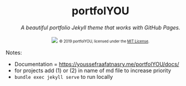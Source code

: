 <div align="center">
    <h1>portfolYOU</h1>
    <i>A beautiful portfolio Jekyll theme that works with GitHub Pages.</i>
    <br><br>
    <img src="screenshot.gif">
    <sub><sup>© 2019 portfolYOU, licensed under the <a href="./LICENSE">MIT License</a>.</sup></sub>
</div>

Notes:
- Documentation = https://youssefraafatnasry.me/portfolYOU/docs/
- for projects add (1) or (2) in name of md file to increase priority
- `bundle exec jekyll serve` to run locally

